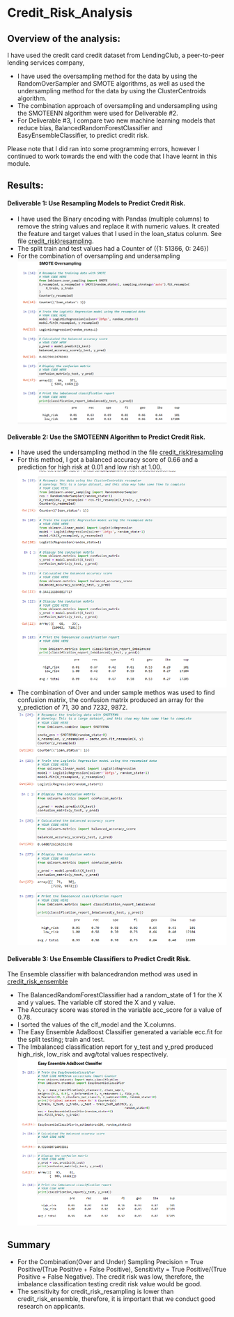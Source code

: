 # Credit_Risk_Analysis
##	Overview of the analysis: 
 I have used the credit card credit dataset from LendingClub, a peer-to-peer lending services company, 
 - I have used the oversampling method for the data by using the RandomOverSampler and SMOTE algorithms, as well as used the undersampling method for the data by using the ClusterCentroids algorithm. 
 - The combination approach of oversampling and undersampling using the SMOTEENN algorithm were used for Deliverable #2. 
 - For Deliverable #3, I compare two new machine learning models that reduce bias, BalancedRandomForestClassifier and EasyEnsembleClassifier, to predict credit risk. 
 
Please note that I did ran into some programming errors, however I continued to work towards the end with the code that I have learnt in this module.

## Results: 
####	Deliverable 1: Use Resampling Models to Predict Credit Risk.
 - I have used the Binary encoding with Pandas (multiple columns) to remove the string values and replace it with numeric values. It created the feature and target values that I used in the loan_status colunm. See file [credit_risk)resampling](https://github.com/JaredTMurray/Credit_Risk_Analysis/blob/main/credit_risk_resampling.ipynb). 
 - The split train and test values had a Counter of ({1: 51366, 0: 246})
 - For the combination of oversampling and undersampling 
  ![](https://github.com/JaredTMurray/Credit_Risk_Analysis/blob/main/Oversample.png)

####	Deliverable 2: Use the SMOTEENN Algorithm to Predict Credit Risk.
-  I have used the undersampling method in the file [credit_risk)resampling](https://github.com/JaredTMurray/Credit_Risk_Analysis/blob/main/credit_risk_resampling.ipynb)
-  For this method, I got a balanced accuracy score of 0.66 and a prediction for high risk at 0.01 and low rish at 1.00. 
![](https://github.com/JaredTMurray/Credit_Risk_Analysis/blob/main/Undersample.png)
- The combination of Over and under sample methos was used to find confusion matrix, the confusion matrix produced an array for the y_prediction of 71, 30 and 7232, 9872. 
![](https://github.com/JaredTMurray/Credit_Risk_Analysis/blob/main/Over_Under.png)

####	Deliverable 3: Use Ensemble Classifiers to Predict Credit Risk.
The Ensemble classifier with balancedrandon method was used in [credit_risk_ensemble](https://github.com/JaredTMurray/Credit_Risk_Analysis/blob/main/credit_risk_ensemble.ipynb)
- The BalancedRandomForestClassifier had a random_state of 1 for the X and y values. The variable clf stored the X and y value.
- The Accuracy score was stored in the variable acc_score for a value of 0.78.
- I sorted the values of the clf_model and the X.columns.
- The Easy Ensemble AdaBoost Classifier generated a variable ecc.fit for the split testing; train and test. 
- The Imbalanced classification report for y_test and y_pred produced high_risk, low_risk and avg/total values respectively. 
![](https://github.com/JaredTMurray/Credit_Risk_Analysis/blob/main/ensemble.png)
##	Summary
- For the Combination(Over and Under) Sampling Precision = True Positive/(True Positive + False Positive), Sensitivity = True Positive/(True Positive + False Negative). The credit risk was low, therefore, the imbalance classification testing credit risk value would be good.
- The sensitivity for credit_risk_resampling is lower than credit_risk_ensemble, therefore, it is important that we conduct good research on applicants. 
